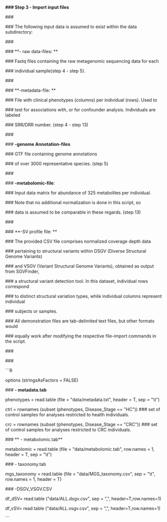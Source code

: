 **### Step 3 - Import input files**

\###

\### The following input data is assumed to exist within the data subdirectory:

\###

\### **- raw data-files: **

\### Fastq files containing the raw metagenomic sequencing data for each

\### individual sample(step 4 - step 5). 

\###

\### **-metadata-file: **

\### File with clinical phenotypes (columns) per individual (rows). Used to 

\### test for associations with, or for confounder analysis. Individuals are labeled

\### SRR/DRR number. (step 4 - step 13)

\###

\### **-genome Annotation-files**

\### GTF file containing genome annotations 

\### of over 3000 representative species. (step 5)

\###

\### **-metabolomic-file**: 

\### Input data matrix for abundance of 325 metabolites per individual.

\###  Note that no additional normalization is done in this script, so 

\### data is assumed to be comparable in these regards. (step 13)

\###  

\### **-SV profile file: **

\### The provided CSV file comprises normalized coverage depth data 

\### pertaining to structural variants within DSGV (Diverse Structural Genome Variants) 

\### and VSGV (Variant Structural Genome Variants), obtained as output from SGVFinder, 

\### a structural variant detection tool. In this dataset, individual rows correspond 

\### to distinct structural variation types, while individual columns represent individual

\### subjects or samples.

 

\### All demonstration files are tab-delimited text files, but other formats would 

\### equally work after modifying the respective file-import commands in the script.

\###

\###

\```R

options (stringsAsFactors = FALSE)

\### **- metadata.tab**

phenotypes = read.table (file = "data/metadata.txt", header = T, sep = "\t")

ctrl = rownames (subset (phenotypes, Disease_Stage == "HC")) ### set of control samples for analyses restricted to health individuals.

crc = rownames (subset (phenotypes, Disease_Stage == "CRC")) ### set of control samples for analyses restricted to CRC individuals.

 

\### ** - metabolomic.tab**

metabolomic = read.table (file = "data/metabolomic.tab", row.names = 1, header = T, sep = "\t")

 

\### - taxonomy.tab

mgs_taxonomy = read.table (file = "data/MGS_taxonomy.csv", sep = "\t", row.names = 1, header = T)

 

\### -DSGV_VSGV.CSV

 df_dSV= read.table ("data/ALL.dsgv.csv", sep = ",", header=T,row.names=1)

df_vSV= read.table ("data/ALL.vsgv.csv", sep = ",", header=T,row.names=1)

\```